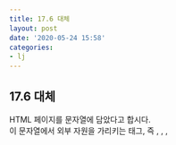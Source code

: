 ```yaml
---
title: 17.6 대체
layout: post
date: '2020-05-24 15:58'
categories:
- lj
---
```


## 17.6 대체

HTML 페이지를 문자열에 담았다고 합시다.  
이 문자열에서 외부 자원을 가리키는 태그, 즉 <a>, <area>, <link>, <script>, <source>, <meta>를 
모두 찾고 싶습니다.  
이 문자열에는 태그의 대소문자가 통일되지 않아서 <Area>, <LINK> 같은 태그도 있습니다.  
어떻게 찾아야 할까요?  
정규식에서는 **<span style="color:red">대체(alternation)</span>**를 통해 이런 문제를 해결합니다.

```javascript
const html = 'HTML with <a href="/one">one link</a>, and some JavaScript.' + '<script src="stuff.js">';
const matches = html.match(/area|a|link|script|source/ig); // 첫 시도
```

![](/static/img/learningjs/image157.jpg)

**위 예제의 파이프(|)는 대체를 뜻하는 <span style="color:red">메타 문자</span>입니다.**  
**ig는 대소문자를 가리지 않고(i) 전체(g)를 건색하라는 뜻입니다.**  
g 플래그가 없으면 일치하는 것 중 첫번째만 반환합니다.  
즉, 위의 정규식을 풀어 읽으면 '텍스트에서 area, a, link, script, source를 대소문자를 가리지 않고
모두 찾으라'라는 뜻입니다.

### area를 a보다 먼저 쓴 이유
  
**그런데 area를 a보다 먼저 쓴 이유는 무엇일까요?**  
그건 정규식이 왼쪽에서 오른쪽으로 평가하기 때문입니다.  
a를 area보다 먼저 썼다면, 텍스트 안에 area가 있더라도 a를 먼저 소비하므로 남는 rea는 어느 것에도 
일치하지 않습니다.  
**따라서 이렇게 겹치는 것이 있을 때는 더 큰 것을 먼저 써야 합니다.**  
작은 것을 먼저 쓰면 큰 것은 절대 찾을 수 없습니다.

### 의도하지 않은 결과들

이 예제를 실행하면 의도하지 않은 것들이 많이 나옵니다.  
`<a>` 안의 link도 나오고, `HTML 태그가 아닌 a`도 나옵니다.  
<는 정규식 메타 문자가 아니므로 **/<area|<a|<link|<script|<source/**을 써서 해결할 수도 있지만, 
더 좋은 방법이 있습니다.  
